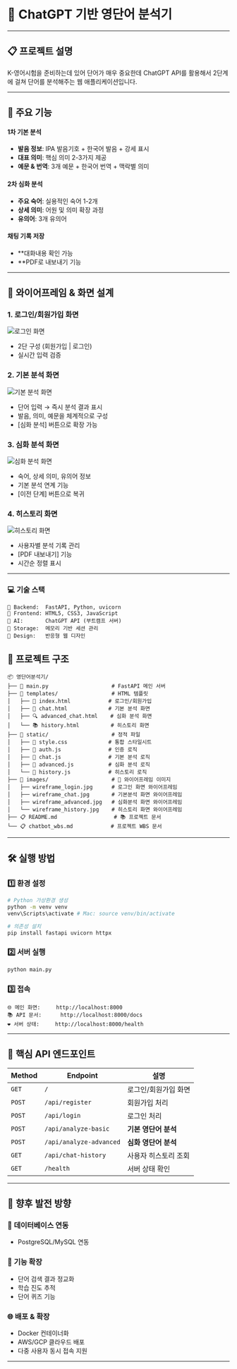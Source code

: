 # 🚀 ChatGPT 기반 영단어 분석기

---

## 📋 프로젝트 설명
K-영어시험을 준비하는데 있어 단어가 매우 중요한데 ChatGPT API를 활용해서 2단계에 걸쳐 단어를 분석해주는 웹 애플리케이션입니다. 

---

## 🌟 **주요 기능**

#### **1차 기본 분석**
- **발음 정보**: IPA 발음기호 + 한국어 발음 + 강세 표시
- **대표 의미**: 핵심 의미 2-3가지 제공
- **예문 & 번역**: 3개 예문 + 한국어 번역 + 맥락별 의미

#### **2차 심화 분석**
- **주요 숙어**: 실용적인 숙어 1-2개
- **상세 의미**: 어원 및 의미 확장 과정
- **유의어**: 3개 유의어

#### **채팅 기록 저장**
- **대화내용 확인 가능
- **PDF로 내보내기 기능  

---

## 🎨 **와이어프레임 & 화면 설계**

### **1. 로그인/회원가입 화면**
![로그인 화면](images/wireframe_login.png)
- 2단 구성 (회원가입 | 로그인)
- 실시간 입력 검증

### **2. 기본 분석 화면**
![기본 분석 화면](images/wireframe_chat.png)  
- 단어 입력 → 즉시 분석 결과 표시
- 발음, 의미, 예문을 체계적으로 구성
- [심화 분석] 버튼으로 확장 가능

### **3. 심화 분석 화면**
![심화 분석 화면](images/wireframe_advanced.png)
- 숙어, 상세 의미, 유의어 정보
- 기본 분석 연계 기능
- [이전 단계] 버튼으로 복귀

### **4. 히스토리 화면**
![히스토리 화면](images/wireframe_history.png)
- 사용자별 분석 기록 관리
- [PDF 내보내기] 기능
- 시간순 정렬 표시

---

### 💻 **기술 스택**
```
🔧 Backend:  FastAPI, Python, uvicorn
🎨 Frontend: HTML5, CSS3, JavaScript
🤖 AI:       ChatGPT API (부트캠프 서버)
💾 Storage:  메모리 기반 세션 관리
📱 Design:   반응형 웹 디자인
```


## 📁 **프로젝트 구조**

```
📦 영단어분석기/
├── 🐍 main.py                    # FastAPI 메인 서버
├── 📂 templates/                 # HTML 템플릿
│   ├── 🔐 index.html            # 로그인/회원가입
│   ├── 📝 chat.html             # 기본 분석 화면
│   ├── 🔍 advanced_chat.html    # 심화 분석 화면
│   └── 📚 history.html          # 히스토리 화면
├── 📂 static/                    # 정적 파일
│   ├── 🎨 style.css             # 통합 스타일시트
│   ├── 🔑 auth.js               # 인증 로직
│   ├── 💬 chat.js               # 기본 분석 로직
│   ├── 🔬 advanced.js           # 심화 분석 로직
│   └── 📖 history.js            # 히스토리 로직
├── 📂 images/                    # 📸 와이어프레임 이미지
│   ├── wireframe_login.jpg      # 로그인 화면 와이어프레임
│   ├── wireframe_chat.jpg       # 기본분석 화면 와이어프레임
│   ├── wireframe_advanced.jpg   # 심화분석 화면 와이어프레임
│   └── wireframe_history.jpg    # 히스토리 화면 와이어프레임
├── 📋 README.md                  # 📚 프로젝트 문서
└── 📋 chatbot_wbs.md            # 프로젝트 WBS 문서
```

---

## 🛠️ **실행 방법**

### 1️⃣ **환경 설정**
```bash
# Python 가상환경 생성
python -m venv venv
venv\Scripts\activate # Mac: source venv/bin/activate  

# 의존성 설치
pip install fastapi uvicorn httpx
```

### 2️⃣ **서버 실행**
```bash
python main.py
```

### 3️⃣ **접속**
```
🌐 메인 화면:     http://localhost:8000
📚 API 문서:      http://localhost:8000/docs
❤️ 서버 상태:     http://localhost:8000/health
```

---

## 🎯 **핵심 API 엔드포인트**

| Method | Endpoint | 설명 |
|--------|----------|------|
| `GET` | `/` | 로그인/회원가입 화면 |
| `POST` | `/api/register` | 회원가입 처리 |
| `POST` | `/api/login` | 로그인 처리 |
| `POST` | `/api/analyze-basic` | **기본 영단어 분석** |
| `POST` | `/api/analyze-advanced` | **심화 영단어 분석** |
| `GET` | `/api/chat-history` | 사용자 히스토리 조회 |
| `GET` | `/health` | 서버 상태 확인 |

---

## 🔮 **향후 발전 방향**

### 💾 **데이터베이스 연동**
- PostgreSQL/MySQL 연동

### 🎯 **기능 확장**
- 단어 검색 결과 정교화
- 학습 진도 추적
- 단어 퀴즈 기능

### 🌐 **배포 & 확장**
- Docker 컨테이너화
- AWS/GCP 클라우드 배포
- 다중 사용자 동시 접속 지원

---
